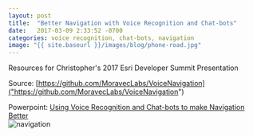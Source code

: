 ```yaml
---
layout: post
title:  "Better Navigation with Voice Recognition and Chat-bots"
date:   2017-03-09 2:33:52 -0700
categories: voice recognition, chat-bots, navigation
image: "{{ site.baseurl }}/images/blog/phone-road.jpg"
---
```


Resources for Christopher's 2017 Esri Developer Summit Presentation

Source: [https://github.com/MoravecLabs/VoiceNavigation]("https://github.com/MoravecLabs/VoiceNavigation")

Powerpoint: [Using Voice Recognition and Chat-bots to make Navigation Better](http://localhost:4000/resources/chatbot-navigation.pdf)
<br/>
<img src="{{ site.baseurl }}/images/blog/phone-road.jpg" alt="navigation">

